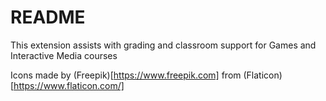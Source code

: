 # README

This extension assists with grading and classroom support for Games and Interactive Media courses

Icons made by (Freepik)[https://www.freepik.com] from (Flaticon)[https://www.flaticon.com/]